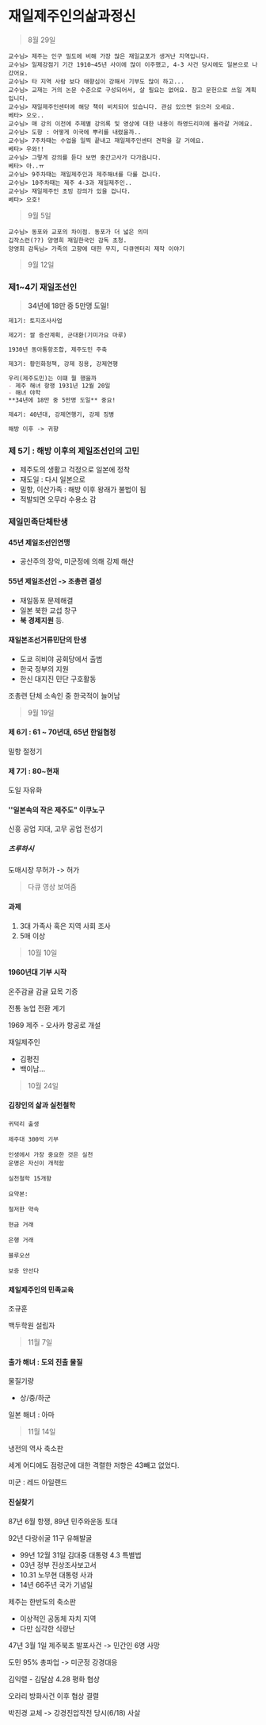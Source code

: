 # 재일제주인의삶과정신

> 8월 29일

```요약
교수님> 제주는 인구 밀도에 비해 가장 많은 재일교포가 생겨난 지역입니다.
교수님> 일제강점기 기간 1910~45년 사이에 많이 이주했고, 4-3 사건 당시에도 일본으로 나갔어요.
교수님> 타 지역 사람 보다 애향심이 강해서 기부도 많이 하고...
교수님> 교재는 거의 논문 수준으로 구성되어서, 살 필요는 없어요. 참고 문헌으로 쓰일 계획입니다.
교수님> 재일제주인센터에 해당 책이 비치되어 있습니다. 관심 있으면 읽으러 오세요.
베타> 오오..
교수님> 매 강의 이전에 주제별 강의록 및 영상에 대한 내용이 하영드리미에 올라갈 거에요.
교수님> 도항 : 어떻게 이국에 뿌리를 내렸을까..
교수님> 7주차때는 수업을 일찍 끝내고 재일제주인센터 견학을 갈 거에요.
베타> 우와!!
교수님> 그렇게 강의를 듣다 보면 중간고사가 다가옵니다.
베타> 아..ㅠ
교수님> 9주차때는 재일제주인과 제주해녀를 다룰 겁니다.
교수님> 10주차때는 제주 4-3과 재일제주인..
교수님> 재일제주인 초빙 강의가 있을 겁니다.
베타> 오호!
```

> 9월 5일

```
교수님> 동포와 교포의 차이점. 동포가 더 넓은 의미
깁작스런(??) 양영희 재일한국인 감독 초청.
양영희 감독님> 가족의 고향에 대한 무지, 다큐멘터리 제작 이야기
```

> 9월 12일

### 제1~4기 재일조선인

> **34년에 18만 중 5만명 도일!**

```md
제1기: 토지조사사업

제2기: 쌀 증산계획, 군대환(기미가요 마루)

1930년 동아통항조합, 제주도민 주축

제3기: 황민화정책, 강제 징용, 강제연행

우리(제주도민)는 이떄 뭘 했을까
- 제주 해녀 항쟁 1931년 12월 20일
- 해녀 야학
**34년에 18만 중 5만명 도일** 중요!

제4기: 40년대, 강제연행기, 강제 징병

해방 이후 -> 귀향
```

### 제 5기 : 해방 이후의 제일조선인의 고민

- 제주도의 생활고 걱정으로 일본에 정착
- 재도일 : 다시 일본으로
- 밀항, 이산가족 : 해방 이후 왕래가 불법이 됨
- 적발되면 오무라 수용소 감

### 제일민족단체탄생

#### 45년 제일조선인연맹

- 공산주의 장악, 미군정에 의해 강제 해산

#### 55년 제일조선인 -> 조총련 결성

- 재일동포 문제해결
- 일본 북한 교섭 창구
- **북 경제지원** 등.

#### 재일본조선거류민단의 탄생

- 도쿄 히비야 공회당에서 출범
- 한국 정부의 지원
- 한신 대지진 민단 구호활동

조총련 단체 소속인 중 한국적이 늘어남

> 9월 19일

#### 제 6기 : 61 ~ 70년대, 65년 한일협정

밀항 절정기

#### 제 7기 : 80~현재

도일 자유화

#### ''일본속의 작은 제주도" 이쿠노구

신흥 공업 지대, 고무 공업 전성기

##### 츠루하시

도매시장 무허가 -> 허가

> 다큐 영상 보여줌

#### 과제

1. 3대 가족사 혹은 지역 사회 조사
2. 5매 이상

> 10월 10일

#### 1960년대 기부 시작

온주감귤 감귤 묘목 기증

전통 농업 전환 계기

1969 제주 - 오사카 항공로 개설

재일제주인

- 김평진
- 백이남...

> 10월 24일

#### 김창인의 삶과 실천철학

```
귀덕리 출생

제주대 300억 기부

인생에서 가장 중요한 것은 실천
운명은 자신이 개척함

실천철학 15개항

요약본:

철저한 약속

현금 거래

은행 거래

블루오션

보증 안선다
```

#### 제일제주인의 민족교육

조규훈

백두학원 설립자

> 11월 7일

#### 출가 해녀 : 도외 진출 물질

물질기량

- 상/중/하군

일본 해녀 : 아마

> 11월 14일

냉전의 역사 축소판

세계 어디에도 점령군에 대한 격렬한 저항은 43빼고 없었다.

미군 : 레드 아일랜드

#### 진실찾기

87년 6월 항쟁, 89년 민주와운동 토대

92년 다랑쉬굴 11구 유해발굴

- 99년 12월 31일 김대중 대통령 4.3 특별법
- 03년 정부 진상조사보고서
- 10.31 노무현 대통령 사과
- 14년 66주년 국가 기념일

제주는 한반도의 축소판

- 이상적인 공동체 자치 지역
- 다만 심각한 식량난

47년 3월 1일 제주북초 발포사건 -> 민간인 6명 사망

도민 95% 총파업 -> 미군정 강경대응

김익렬 - 김달삼 4.28 평화 협상

오라리 방화사건 이후 협상 결렬

박진경 교체 -> 강경진압작전 당시(6/18) 사살

